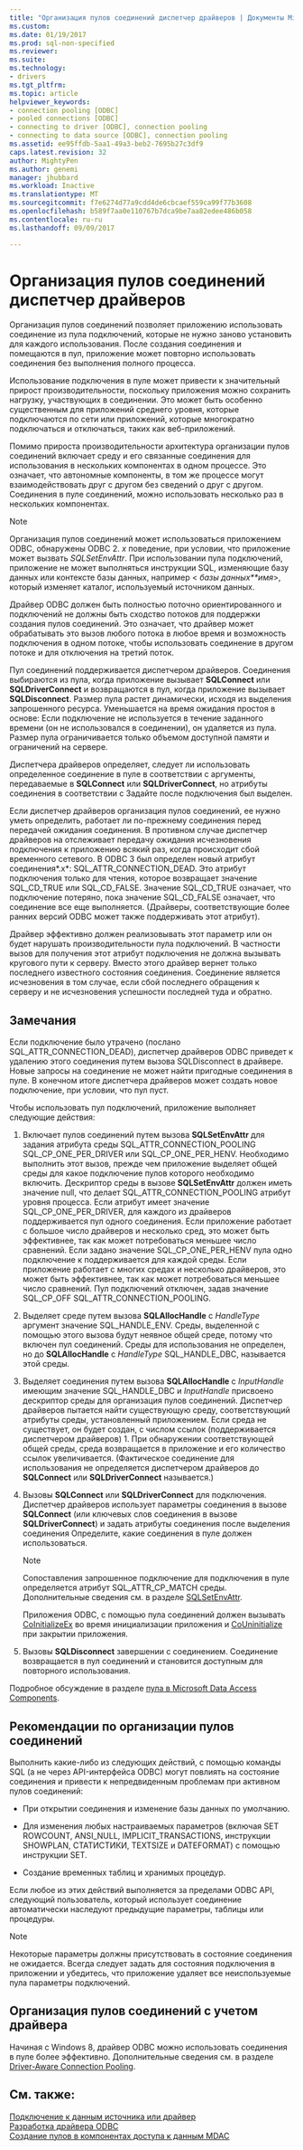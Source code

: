 ```yaml
---
title: "Организация пулов соединений диспетчер драйверов | Документы Microsoft"
ms.custom: 
ms.date: 01/19/2017
ms.prod: sql-non-specified
ms.reviewer: 
ms.suite: 
ms.technology:
- drivers
ms.tgt_pltfrm: 
ms.topic: article
helpviewer_keywords:
- connection pooling [ODBC]
- pooled connections [ODBC]
- connecting to driver [ODBC], connection pooling
- connecting to data source [ODBC], connection pooling
ms.assetid: ee95ffdb-5aa1-49a3-beb2-7695b27c3df9
caps.latest.revision: 32
author: MightyPen
ms.author: genemi
manager: jhubbard
ms.workload: Inactive
ms.translationtype: MT
ms.sourcegitcommit: f7e6274d77a9cdd4de6cbcaef559ca99f77b3608
ms.openlocfilehash: b589f7aa0e110767b7dca9be7aa82edee486b058
ms.contentlocale: ru-ru
ms.lasthandoff: 09/09/2017

---
```

# <a name="driver-manager-connection-pooling"></a>Организация пулов соединений диспетчер драйверов
Организация пулов соединений позволяет приложению использовать соединение из пула подключений, которые не нужно заново установить для каждого использования. После создания соединения и помещаются в пул, приложение может повторно использовать соединения без выполнения полного процесса.  
  
 Использование подключения в пуле может привести к значительный прирост производительности, поскольку приложения можно сохранить нагрузку, участвующих в соединении. Это может быть особенно существенным для приложений среднего уровня, которые подключаются по сети или приложений, которые многократно подключаться и отключаться, таких как веб-приложений.  
  
 Помимо прироста производительности архитектура организации пулов соединений включает среду и его связанные соединения для использования в нескольких компонентах в одном процессе. Это означает, что автономные компоненты, в том же процессе могут взаимодействовать друг с другом без сведений о друг с другом. Соединения в пуле соединений, можно использовать несколько раз в нескольких компонентах.  
  
> [!NOTE]  
>  Организация пулов соединений может использоваться приложением ODBC, обнаружены ODBC 2. *x* поведение, при условии, что приложение может вызвать *SQLSetEnvAttr*. При использовании пула подключений, приложение не может выполняться инструкции SQL, изменяющие базу данных или контексте базы данных, например \< *базы данных**имя*>, который изменяет каталог, используемый источником данных.  
  
 Драйвер ODBC должен быть полностью поточно ориентированного и подключений не должны быть сходство потоков для поддержки создания пулов соединений. Это означает, что драйвер может обрабатывать это вызов любого потока в любое время и возможность подключения в одном потоке, чтобы использовать соединение в другом потоке и для отключения на третий поток.  
  
 Пул соединений поддерживается диспетчером драйверов. Соединения выбираются из пула, когда приложение вызывает **SQLConnect** или **SQLDriverConnect** и возвращаются в пул, когда приложение вызывает **SQLDisconnect**. Размер пула растет динамически, исходя из выделения запрошенного ресурса. Уменьшается на время ожидания простоя в основе: Если подключение не используется в течение заданного времени (он не использовался в соединении), он удаляется из пула. Размер пула ограничивается только объемом доступной памяти и ограничений на сервере.  
  
 Диспетчера драйверов определяет, следует ли использовать определенное соединение в пуле в соответствии с аргументы, передаваемые в **SQLConnect** или **SQLDriverConnect**, но атрибуты соединения в соответствии с Задайте после подключения был выделен.  
  
 Если диспетчер драйверов организация пулов соединений, ее нужно уметь определить, работает ли по-прежнему соединения перед передачей ожидания соединения. В противном случае диспетчер драйверов на отслеживает передачу ожидания исчезновения подключения к приложению всякий раз, когда происходит сбой временного сетевого. В ODBC 3 был определен новый атрибут соединения*.x*: SQL_ATTR_CONNECTION_DEAD. Это атрибут подключения только для чтения, которое возвращает значение SQL_CD_TRUE или SQL_CD_FALSE. Значение SQL_CD_TRUE означает, что подключение потеряно, пока значение SQL_CD_FALSE означает, что соединение все еще выполняется. (Драйверы, соответствующие более ранних версий ODBC может также поддерживать этот атрибут).  
  
 Драйвер эффективно должен реализовывать этот параметр или он будет нарушать производительности пула подключений. В частности вызов для получения этот атрибут подключения не должна вызывать кругового пути к серверу. Вместо этого драйвер вернет только последнего известного состояния соединения. Соединение является исчезновения в том случае, если сбой последнего обращения к серверу и не исчезновения успешности последней туда и обратно.  
  
## <a name="remarks"></a>Замечания  
 Если подключение было утрачено (послано SQL_ATTR_CONNECTION_DEAD), диспетчер драйверов ODBC приведет к удалению этого соединения путем вызова SQLDisconnect в драйвере. Новые запросы на соединение не может найти пригодные соединения в пуле. В конечном итоге диспетчера драйверов может создать новое подключение, при условии, что пул пуст.  
  
 Чтобы использовать пул подключений, приложение выполняет следующие действия:  
  
1.  Включает пулов соединений путем вызова **SQLSetEnvAttr** для задания атрибута среды SQL_ATTR_CONNECTION_POOLING SQL_CP_ONE_PER_DRIVER или SQL_CP_ONE_PER_HENV. Необходимо выполнить этот вызов, прежде чем приложение выделяет общей среды для какое подключение пулов которого необходимо включить. Дескриптор среды в вызове **SQLSetEnvAttr** должен иметь значение null, что делает SQL_ATTR_CONNECTION_POOLING атрибут уровня процесса. Если атрибут имеет значение SQL_CP_ONE_PER_DRIVER, для каждого из драйверов поддерживается пул одного соединения. Если приложение работает с большое число драйверов и несколько сред, это может быть эффективнее, так как может потребоваться меньшее число сравнений. Если задано значение SQL_CP_ONE_PER_HENV пула одно подключение к поддерживается для каждой среды. Если приложение работает с многих средах и несколько драйверов, это может быть эффективнее, так как может потребоваться меньшее число сравнений. Пул подключений отключен, задав значение SQL_CP_OFF SQL_ATTR_CONNECTION_POOLING.  
  
2.  Выделяет среде путем вызова **SQLAllocHandle** с *HandleType* аргумент значение SQL_HANDLE_ENV. Среды, выделенной с помощью этого вызова будут неявное общей среде, потому что включен пул соединений. Среды для использования не определен, но до **SQLAllocHandle** с *HandleType* SQL_HANDLE_DBC, называется этой среды.  
  
3.  Выделяет соединения путем вызова **SQLAllocHandle** с *InputHandle* имеющим значение SQL_HANDLE_DBC и *InputHandle* присвоено дескриптор среды для организация пулов соединений. Диспетчер драйверов пытается найти существующую среду, соответствующий атрибуты среды, установленный приложением. Если среда не существует, он будет создан, с числом ссылок (поддерживается диспетчером драйверов) 1. При обнаружении соответствующей общей среды, среда возвращается в приложение и его количество ссылок увеличивается. (Фактическое соединение для использования не определяется диспетчером драйверов до **SQLConnect** или **SQLDriverConnect** называется.)  
  
4.  Вызовы **SQLConnect** или **SQLDriverConnect** для подключения. Диспетчер драйверов использует параметры соединения в вызове **SQLConnect** (или ключевых слов соединения в вызове **SQLDriverConnect**) и задать атрибуты соединения после выделения соединения Определите, какие соединения в пуле должен использоваться.  
  
    > [!NOTE]  
    >  Сопоставления запрошенное подключение для подключения в пуле определяется атрибут SQL_ATTR_CP_MATCH среды. Дополнительные сведения см. в разделе [SQLSetEnvAttr](../../../odbc/reference/syntax/sqlsetenvattr-function.md).  
  
     Приложения ODBC, с помощью пула соединений должен вызывать [CoInitializeEx](http://go.microsoft.com/fwlink/?LinkID=116307) во время инициализации приложения и [CoUninitialize](http://go.microsoft.com/fwlink/?LinkId=116310) при закрытии приложения.  
  
5.  Вызовы **SQLDisconnect** завершении с соединением. Соединение возвращается в пул соединений и становится доступным для повторного использования.  
  
 Подробное обсуждение в разделе [пула в Microsoft Data Access Components](http://go.microsoft.com/fwlink/?LinkId=120776).  
  
## <a name="connection-pooling-considerations"></a>Рекомендации по организации пулов соединений  
 Выполнить какие-либо из следующих действий, с помощью команды SQL (а не через API-интерфейса ODBC) могут повлиять на состояние соединения и привести к непредвиденным проблемам при активном пулов соединений:  
  
-   При открытии соединения и изменение базы данных по умолчанию.  
  
-   Для изменения любых настраиваемых параметров (включая SET ROWCOUNT, ANSI_NULL, IMPLICIT_TRANSACTIONS, инструкции SHOWPLAN, СТАТИСТИКИ, TEXTSIZE и DATEFORMAT) с помощью инструкции SET.  
  
-   Создание временных таблиц и хранимых процедур.  
  
 Если любое из этих действий выполняется за пределами ODBC API, следующий пользователь, который использует соединение автоматически наследуют предыдущие параметры, таблицы или процедуры.  
  
> [!NOTE]  
>  Некоторые параметры должны присутствовать в состояние соединения не ожидается. Всегда следует задать для состояния подключения в приложении и убедитесь, что приложение удаляет все неиспользуемые пула параметры подключений.  
  
## <a name="driver-aware-connection-pooling"></a>Организация пулов соединений с учетом драйвера  
 Начиная с Windows 8, драйвер ODBC можно использовать соединения в пуле более эффективно. Дополнительные сведения см. в разделе [Driver-Aware Connection Pooling](../../../odbc/reference/develop-app/driver-aware-connection-pooling.md).  
  
## <a name="see-also"></a>См. также:  
 [Подключение к данным источника или драйвер](../../../odbc/reference/develop-app/connecting-to-a-data-source-or-driver.md)   
 [Разработка драйвера ODBC](../../../odbc/reference/develop-driver/developing-an-odbc-driver.md)   
 [Создание пулов в компонентах доступа к данным MDAC](http://go.microsoft.com/fwlink/?LinkId=120776)

